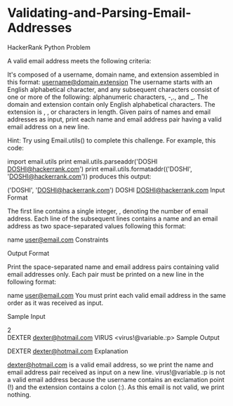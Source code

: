 # Validating-and-Parsing-Email-Addresses
HackerRank Python Problem

A valid email address meets the following criteria:

It's composed of a username, domain name, and extension assembled in this format: username@domain.extension
The username starts with an English alphabetical character, and any subsequent characters consist of one or more of the following: alphanumeric characters, -,., and _.
The domain and extension contain only English alphabetical characters.
The extension is , , or  characters in length.
Given  pairs of names and email addresses as input, print each name and email address pair having a valid email address on a new line.

Hint: Try using Email.utils() to complete this challenge. For example, this code:

import email.utils
print email.utils.parseaddr('DOSHI <DOSHI@hackerrank.com>')
print email.utils.formataddr(('DOSHI', 'DOSHI@hackerrank.com'))
produces this output:

('DOSHI', 'DOSHI@hackerrank.com')
DOSHI <DOSHI@hackerrank.com>
Input Format

The first line contains a single integer, , denoting the number of email address.
Each line  of the  subsequent lines contains a name and an email address as two space-separated values following this format:

name <user@email.com>
Constraints

Output Format

Print the space-separated name and email address pairs containing valid email addresses only. Each pair must be printed on a new line in the following format:

name <user@email.com>
You must print each valid email address in the same order as it was received as input.

Sample Input

2  
DEXTER <dexter@hotmail.com>
VIRUS <virus!@variable.:p>
Sample Output

DEXTER <dexter@hotmail.com>
Explanation

dexter@hotmail.com is a valid email address, so we print the name and email address pair received as input on a new line.
virus!@variable.:p is not a valid email address because the username contains an exclamation point (!) and the extension contains a colon (:). As this email is not valid, we print nothing.
